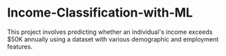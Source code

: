 # Income-Classification-with-ML
This project involves predicting whether an individual's income exceeds $50K annually using a dataset with various demographic and employment features.
